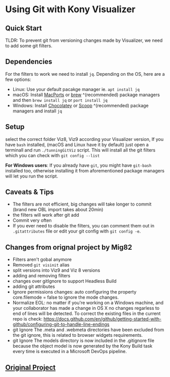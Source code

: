 # Using Git with Kony Visualizer

## Quick Start

TLDR: To prevent git from versioning changes made by Visualizer, we need to add some git filters.

## Dependencies

For the filters to work we need to install `jq`. Depending on the OS, here are a few options:

* Linux: Use your default pacakge manager ie. `apt install jq`
* macOS: Install [MacPorts](https://www.macports.org) or [brew](https://brew.sh) ^(recommended) package managers and then `brew install jq` or `port install jq`
* Windows: Install [Chocolatey](https://chocolatey.org) or [Scoop](https://scoop.sh) ^(recommended) package managers and install `jq`

## Setup

select the correct folder Viz8, Viz9 according your Visualizer version, If you have `bash` installed, (macOS and Linux have it by default) just open a terminall and run `./tunningGitViz` script.
This will install all the git filters which you can check with `git config --list`

**For Windows users**: If you already have `git`, you might have `git-bash` installed too, otherwise installing it from aforementioned package managers will let you run the script.

## Caveats & Tips

* The filters are not efficient, big changes will take longer to commit (brand new OBL import takes about 20min)
* the filters will work after git add 
* Commit very often
* If you ever need to disable the filters, you can comment them out in `.gitattributes` file or edit your git config with `git config -e`.

## Changes from orignal project by Mig82

* Filters aren't gobal anymore
* Removed `git visinit` alias 
* split versions into Viz9 and Viz 8 versions
* adding and removing filters 
* changes over gitIgnore to support Headless Build
* adding git attributes
* Ignore permissions changes: auto configuring the property core.filemode = false to ignore the mode changes.
* Normalize EOL: no matter if you're working on a Windows machine, and your collaborator has made a change in OS X no changes regarless to end of lines will be detected. To correct the existing files in the current repo is check: https://docs.github.com/en/github/getting-started-with-github/configuring-git-to-handle-line-endings
* git Ignore The .meta and .webmeta directories have been excluded from the git ignore, this is related to browser widgets requirements.
* git Ignore The models directory is now included in the .gitignore file because the object model is now generated by the Kony Build task every time is executed in a Microsoft DevOps pipeline.
## [Original Project](https://github.com/mig82/visualizer-and-git)